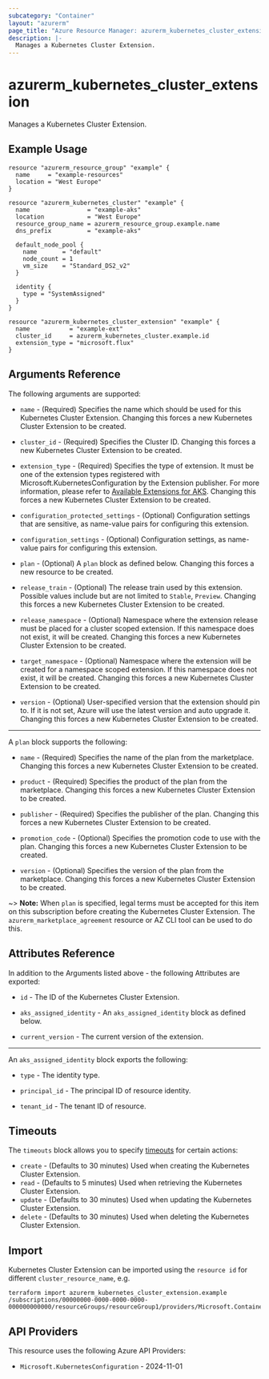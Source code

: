 ```yaml
---
subcategory: "Container"
layout: "azurerm"
page_title: "Azure Resource Manager: azurerm_kubernetes_cluster_extension"
description: |-
  Manages a Kubernetes Cluster Extension.
---
```


# azurerm_kubernetes_cluster_extension

Manages a Kubernetes Cluster Extension.

## Example Usage

```hcl
resource "azurerm_resource_group" "example" {
  name     = "example-resources"
  location = "West Europe"
}

resource "azurerm_kubernetes_cluster" "example" {
  name                = "example-aks"
  location            = "West Europe"
  resource_group_name = azurerm_resource_group.example.name
  dns_prefix          = "example-aks"

  default_node_pool {
    name       = "default"
    node_count = 1
    vm_size    = "Standard_DS2_v2"
  }

  identity {
    type = "SystemAssigned"
  }
}

resource "azurerm_kubernetes_cluster_extension" "example" {
  name           = "example-ext"
  cluster_id     = azurerm_kubernetes_cluster.example.id
  extension_type = "microsoft.flux"
}
```

## Arguments Reference

The following arguments are supported:

* `name` - (Required) Specifies the name which should be used for this Kubernetes Cluster Extension. Changing this forces a new Kubernetes Cluster Extension to be created.

* `cluster_id` - (Required) Specifies the Cluster ID. Changing this forces a new Kubernetes Cluster Extension to be created.

* `extension_type` - (Required) Specifies the type of extension. It must be one of the extension types registered with Microsoft.KubernetesConfiguration by the Extension publisher. For more information, please refer to [Available Extensions for AKS](https://learn.microsoft.com/en-us/azure/aks/cluster-extensions?tabs=azure-cli#currently-available-extensions). Changing this forces a new Kubernetes Cluster Extension to be created.

* `configuration_protected_settings` - (Optional) Configuration settings that are sensitive, as name-value pairs for configuring this extension.

* `configuration_settings` - (Optional) Configuration settings, as name-value pairs for configuring this extension.

* `plan` - (Optional) A `plan` block as defined below. Changing this forces a new resource to be created.

* `release_train` - (Optional) The release train used by this extension. Possible values include but are not limited to `Stable`, `Preview`. Changing this forces a new Kubernetes Cluster Extension to be created.

* `release_namespace` - (Optional) Namespace where the extension release must be placed for a cluster scoped extension. If this namespace does not exist, it will be created. Changing this forces a new Kubernetes Cluster Extension to be created.

* `target_namespace` - (Optional) Namespace where the extension will be created for a namespace scoped extension. If this namespace does not exist, it will be created. Changing this forces a new Kubernetes Cluster Extension to be created.

* `version` - (Optional) User-specified version that the extension should pin to. If it is not set, Azure will use the latest version and auto upgrade it. Changing this forces a new Kubernetes Cluster Extension to be created.

---

A `plan` block supports the following:

* `name` - (Required) Specifies the name of the plan from the marketplace. Changing this forces a new Kubernetes Cluster Extension to be created.

* `product` - (Required) Specifies the product of the plan from the marketplace. Changing this forces a new Kubernetes Cluster Extension to be created.

* `publisher` - (Required) Specifies the publisher of the plan. Changing this forces a new Kubernetes Cluster Extension to be created.

* `promotion_code` - (Optional) Specifies the promotion code to use with the plan. Changing this forces a new Kubernetes Cluster Extension to be created.

* `version` - (Optional) Specifies the version of the plan from the marketplace. Changing this forces a new Kubernetes Cluster Extension to be created.

~> **Note:** When `plan` is specified, legal terms must be accepted for this item on this subscription before creating the Kubernetes Cluster Extension. The `azurerm_marketplace_agreement` resource or AZ CLI tool can be used to do this.

## Attributes Reference

In addition to the Arguments listed above - the following Attributes are exported:

* `id` - The ID of the Kubernetes Cluster Extension.

* `aks_assigned_identity` - An `aks_assigned_identity` block as defined below.

* `current_version` - The current version of the extension.

---

An `aks_assigned_identity` block exports the following:

* `type` - The identity type.

* `principal_id` - The principal ID of resource identity.

* `tenant_id` - The tenant ID of resource.

## Timeouts

The `timeouts` block allows you to specify [timeouts](https://www.terraform.io/docs/configuration/resources.html#timeouts) for certain actions:

* `create` - (Defaults to 30 minutes) Used when creating the Kubernetes Cluster Extension.
* `read` - (Defaults to 5 minutes) Used when retrieving the Kubernetes Cluster Extension.
* `update` - (Defaults to 30 minutes) Used when updating the Kubernetes Cluster Extension.
* `delete` - (Defaults to 30 minutes) Used when deleting the Kubernetes Cluster Extension.

## Import

Kubernetes Cluster Extension can be imported using the `resource id` for different `cluster_resource_name`, e.g.

```shell
terraform import azurerm_kubernetes_cluster_extension.example /subscriptions/00000000-0000-0000-0000-000000000000/resourceGroups/resourceGroup1/providers/Microsoft.ContainerService/managedClusters/cluster1/providers/Microsoft.KubernetesConfiguration/extensions/extension1
```

## API Providers
<!-- This section is generated, changes will be overwritten -->
This resource uses the following Azure API Providers:

* `Microsoft.KubernetesConfiguration` - 2024-11-01
